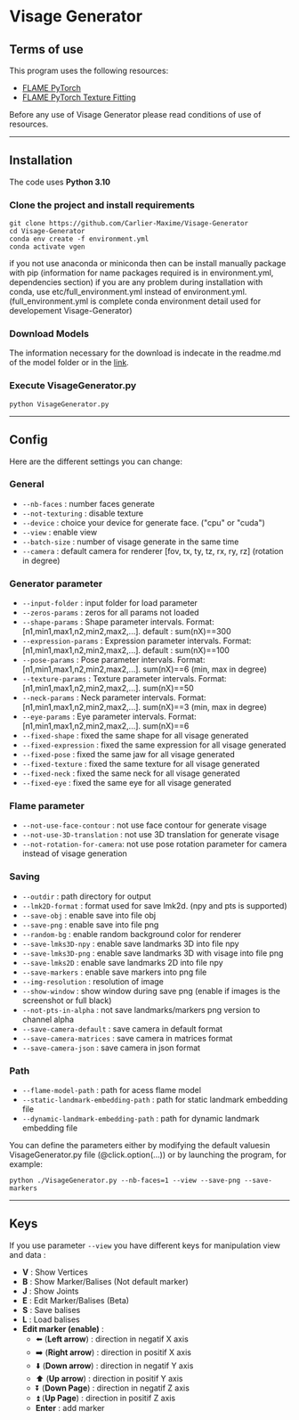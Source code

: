 # Visage Generator

## Terms of use

This program uses the following resources:
- [FLAME PyTorch](https://github.com/soubhiksanyal/FLAME_PyTorch)
- [FLAME PyTorch Texture Fitting](https://github.com/HavenFeng/photometric_optimization)

Before any use of Visage Generator please read
conditions of use of resources.

***
## Installation

The code uses **Python 3.10**
### Clone the project and install requirements

```
git clone https://github.com/Carlier-Maxime/Visage-Generator
cd Visage-Generator
conda env create -f environment.yml
conda activate vgen
```

if you not use anaconda or miniconda then can be install manually package with pip (information for name packages required is in environment.yml, dependencies section)
if you are any problem during installation with conda, use etc/full_environment.yml instead of environment.yml. (full_environment.yml is complete conda environment detail used for developement Visage-Generator)

### Download Models

The information necessary for the download is indecate in the readme.md of the model folder or in the [link](https://github.com/Carlier-Maxime/Visage-Generator/blob/master/model/readme.md).

### Execute **VisageGenerator.py**

```
python VisageGenerator.py
```

***
## Config

Here are the different settings you can change:

### General
- ```--nb-faces``` : number faces generate
- ```--not-texturing``` : disable texture
- ```--device``` : choice your device for generate face. ("cpu" or "cuda")
- ```--view``` : enable view
- ```--batch-size``` : number of visage generate in the same time
- ```--camera``` : default camera for renderer [fov, tx, ty, tz, rx, ry, rz] (rotation in degree)

### Generator parameter
- ```--input-folder``` : input folder for load parameter
- ```--zeros-params``` : zeros for all params not loaded
- ```--shape-params``` : Shape parameter intervals. Format: [n1,min1,max1,n2,min2,max2,...]. default : sum(nX)==300
- ```--expression-params``` : Expression parameter intervals. Format: [n1,min1,max1,n2,min2,max2,...]. default : sum(nX)==100
- ```--pose-params``` : Pose parameter intervals. Format: [n1,min1,max1,n2,min2,max2,...]. sum(nX)==6 (min, max in degree)
- ```--texture-params``` : Texture parameter intervals. Format: [n1,min1,max1,n2,min2,max2,...]. sum(nX)==50
- ```--neck-params``` : Neck parameter intervals. Format: [n1,min1,max1,n2,min2,max2,...]. sum(nX)==3 (min, max in degree)
- ```--eye-params``` : Eye parameter intervals. Format: [n1,min1,max1,n2,min2,max2,...]. sum(nX)==6
- ```--fixed-shape``` : fixed the same shape for all visage generated
- ```--fixed-expression``` : fixed the same expression for all visage generated
- ```--fixed-pose``` : fixed the same jaw for all visage generated
- ```--fixed-texture``` : fixed the same texture for all visage generated
- ```--fixed-neck``` : fixed the same neck for all visage generated
- ```--fixed-eye``` : fixed the same eye for all visage generated

### Flame parameter
- ```--not-use-face-contour``` : not use face contour for generate visage
- ```--not-use-3D-translation``` : not use 3D translation for generate visage
- ```--not-rotation-for-camera```: not use pose rotation parameter for camera instead of visage generation

### Saving
- ```--outdir``` : path directory for output
- ```--lmk2D-format``` : format used for save lmk2d. (npy and pts is supported)
- ```--save-obj``` : enable save into file obj
- ```--save-png``` : enable save into file png
- ```--random-bg``` : enable random background color for renderer
- ```--save-lmks3D-npy``` : enable save landmarks 3D into file npy
- ```--save-lmks3D-png``` : enable save landmarks 3D with visage into file png
- ```--save-lmks2D``` : enable save landmarks 2D into file npy
- ```--save-markers``` : enable save markers into png file
- ```--img-resolution``` : resolution of image
- ```--show-window``` : show window during save png (enable if images is the screenshot or full black)
- ```--not-pts-in-alpha``` : not save landmarks/markers png version to channel alpha
- ```--save-camera-default``` : save camera in default format
- ```--save-camera-matrices``` : save camera in matrices format
- ```--save-camera-json``` : save camera in json format

### Path
- ```--flame-model-path``` : path for acess flame model
- ```--static-landmark-embedding-path``` : path for static landmark embedding file
- ```--dynamic-landmark-embedding-path``` : path for dynamic landmark embedding file

You can define the parameters either by modifying the default values ​​in VisageGenerator.py file (@click.option(...))
or by launching the program, for example:
```
python ./VisageGenerator.py --nb-faces=1 --view --save-png --save-markers
```

***
## Keys
If you use parameter ```--view``` you have different keys for manipulation view and data :
- **V** : Show Vertices
- **B** : Show Marker/Balises (Not default marker)
- **J** : Show Joints
- **E** : Edit Marker/Balises (Beta)
- **S** : Save balises
- **L** : Load balises
- **Edit marker (enable)** :
    - :arrow_left: (**Left arrow**) : direction in negatif X axis
    - :arrow_right: (**Right arrow**) : direction in positif X axis
    - :arrow_down: (**Down arrow**) : direction in negatif Y axis
    - :arrow_up: (**Up arrow**) : direction in positif Y axis
    - :arrow_double_down: (**Down Page**) : direction in negatif Z axis
    - :arrow_double_up: (**Up Page**) : direction in positif Z axis
    - **Enter** : add marker